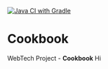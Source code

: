 [![Java CI with Gradle](https://github.com/georgeslight/cookbook/actions/workflows/test.yml/badge.svg)](https://github.com/georgeslight/cookbook/actions/workflows/test.yml)

# Cookbook
WebTech Project - **Cookbook**
Hi
